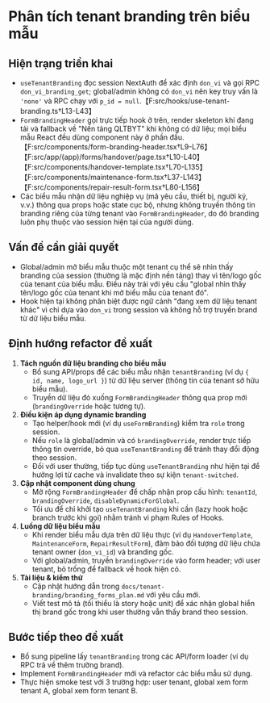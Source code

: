 # Phân tích tenant branding trên biểu mẫu

## Hiện trạng triển khai
- `useTenantBranding` đọc session NextAuth để xác định `don_vi` và gọi RPC `don_vi_branding_get`; global/admin không có `don_vi` nên key truy vấn là `'none'` và RPC chạy với `p_id = null`.【F:src/hooks/use-tenant-branding.ts†L13-L43】
- `FormBrandingHeader` gọi trực tiếp hook ở trên, render skeleton khi đang tải và fallback về "Nền tảng QLTBYT" khi không có dữ liệu; mọi biểu mẫu React đều dùng component này ở phần đầu.【F:src/components/form-branding-header.tsx†L9-L76】【F:src/app/(app)/forms/handover/page.tsx†L10-L40】【F:src/components/handover-template.tsx†L70-L135】【F:src/components/maintenance-form.tsx†L37-L143】【F:src/components/repair-result-form.tsx†L80-L156】
- Các biểu mẫu nhận dữ liệu nghiệp vụ (mã yêu cầu, thiết bị, người ký, v.v.) thông qua props hoặc state cục bộ, nhưng không truyền thông tin branding riêng của từng tenant vào `FormBrandingHeader`, do đó branding luôn phụ thuộc vào session hiện tại của người dùng.

## Vấn đề cần giải quyết
- Global/admin mở biểu mẫu thuộc một tenant cụ thể sẽ nhìn thấy branding của session (thường là mặc định nền tảng) thay vì tên/logo gốc của tenant của biểu mẫu. Điều này trái với yêu cầu "global nhìn thấy tên/logo gốc của tenant khi mở biểu mẫu của tenant đó".
- Hook hiện tại không phân biệt được ngữ cảnh "đang xem dữ liệu tenant khác" vì chỉ dựa vào `don_vi` trong session và không hỗ trợ truyền brand từ dữ liệu biểu mẫu.

## Định hướng refactor đề xuất
1. **Tách nguồn dữ liệu branding cho biểu mẫu**
   - Bổ sung API/props để các biểu mẫu nhận `tenantBranding` (ví dụ `{ id, name, logo_url }`) từ dữ liệu server (thông tin của tenant sở hữu biểu mẫu).
   - Truyền dữ liệu đó xuống `FormBrandingHeader` thông qua prop mới (`brandingOverride` hoặc tương tự).
2. **Điều kiện áp dụng dynamic branding**
   - Tạo helper/hook mới (ví dụ `useFormBranding`) kiểm tra `role` trong session.
   - Nếu `role` là global/admin và có `brandingOverride`, render trực tiếp thông tin override, bỏ qua `useTenantBranding` để tránh thay đổi động theo session.
   - Đối với user thường, tiếp tục dùng `useTenantBranding` như hiện tại để hưởng lợi từ cache và invalidate theo sự kiện `tenant-switched`.
3. **Cập nhật component dùng chung**
   - Mở rộng `FormBrandingHeader` để chấp nhận prop cấu hình: `tenantId`, `brandingOverride`, `disableDynamicForGlobal`.
   - Tối ưu để chỉ khởi tạo `useTenantBranding` khi cần (lazy hook hoặc branch trước khi gọi) nhằm tránh vi phạm Rules of Hooks.
4. **Luồng dữ liệu biểu mẫu**
   - Khi render biểu mẫu dựa trên dữ liệu thực (ví dụ `HandoverTemplate`, `MaintenanceForm`, `RepairResultForm`), đảm bảo đối tượng dữ liệu chứa tenant owner (`don_vi_id`) và branding gốc.
   - Với global/admin, truyền `brandingOverride` vào form header; với user tenant, bỏ trống để fallback về hook hiện có.
5. **Tài liệu & kiểm thử**
   - Cập nhật hướng dẫn trong `docs/tenant-branding/branding_forms_plan.md` với yêu cầu mới.
   - Viết test mô tả (tối thiểu là story hoặc unit) để xác nhận global hiển thị brand gốc trong khi user thường vẫn thấy brand theo session.

## Bước tiếp theo đề xuất
- Bổ sung pipeline lấy `tenantBranding` trong các API/form loader (ví dụ RPC trả về thêm trường brand).
- Implement `FormBrandingHeader` mới và refactor các biểu mẫu sử dụng.
- Thực hiện smoke test với 3 trường hợp: user tenant, global xem form tenant A, global xem form tenant B.
